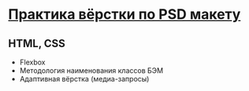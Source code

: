 # [Практика вёрстки по PSD макету](https://sailorvladimir.github.io/Landing "Landing") #

## HTML, CSS ##
 
- Flexbox
- Методология наименования классов БЭМ
- Адаптивная вёрстка (медиа-запросы)

